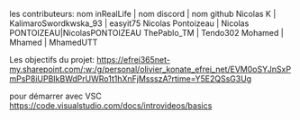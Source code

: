 les contributeurs:
nom inRealLife | nom discord | nom github
Nicolas K | KalimaroSwordkwska_93 | easyit75
Nicolas Pontoizeau | Nicolas PONTOIZEAU|NicolasPONTOIZEAU
ThePablo_TM | Tendo302
Mohamed | Mhamed | MhamedUTT

Les objectifs du projet:
https://efrei365net-my.sharepoint.com/:w:/g/personal/olivier_konate_efrei_net/EVM0oSYJnSxPmPsP8iUPBIkBWdPrUWRo1t1hXnFjMssszA?rtime=Y5E2QSsG3Ug

pour démarrer avec VSC
https://code.visualstudio.com/docs/introvideos/basics
